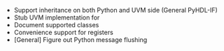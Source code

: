 
- Support inheritance on both Python and UVM side (General PyHDL-IF)
- Stub UVM implementation for 
- Document supported classes
- Convenience support for registers
- [General] Figure out Python message flushing


